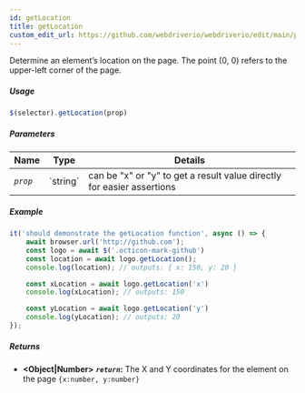 ```yaml
---
id: getLocation
title: getLocation
custom_edit_url: https://github.com/webdriverio/webdriverio/edit/main/packages/webdriverio/src/commands/element/getLocation.ts
---
```


Determine an element’s location on the page. The point (0, 0) refers to
the upper-left corner of the page.

##### Usage

```js
$(selector).getLocation(prop)
```

##### Parameters

<table>
  <thead>
    <tr>
      <th>Name</th><th>Type</th><th>Details</th>
    </tr>
  </thead>
  <tbody>
    <tr>
      <td><code><var>prop</var></code></td>
      <td>`string`</td>
      <td>can be "x" or "y" to get a result value directly for easier assertions</td>
    </tr>
  </tbody>
</table>

##### Example

```js title="getLocation.js"
it('should demonstrate the getLocation function', async () => {
    await browser.url('http://github.com');
    const logo = await $('.octicon-mark-github')
    const location = await logo.getLocation();
    console.log(location); // outputs: { x: 150, y: 20 }

    const xLocation = await logo.getLocation('x')
    console.log(xLocation); // outputs: 150

    const yLocation = await logo.getLocation('y')
    console.log(yLocation); // outputs: 20
});
```

##### Returns

- **&lt;Object|Number&gt;**
            **<code><var>return</var></code>:**   The X and Y coordinates for the element on the page `{x:number, y:number}`    

